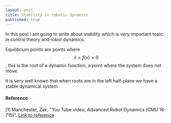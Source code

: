 ```yaml
---
layout: post
title: Stability in robotic dynamics
published: true
---
```


In this post I am going to write about stability which is very important topic in control theory and robot dynamics.

Equilibrium points are points where $$\dot{x} = f(x) = 0$$, this is the root of a dynamic function, a point where the system does not move.

It is very well known that when roots are in the left half-plane we have a stable dynamical system

#### Reference
[1] Manchester, Zak, "You Tube video, Advanced Robot Dynamics (CMU 16-715)". [Link to reference](https://www.youtube.com/watch?v=9f6NLgUYueA&t=2825s)
